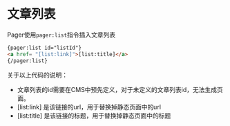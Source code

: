 # 文章列表

Pager使用`pager:list`指令插入文章列表

```html
{pager:list id="listId"}
<a href= "[list:link]">[list:title]</a>
{/pager:list}
```

关于以上代码的说明：
- 文章列表的id需要在CMS中预先定义，对于未定义的文章列表id，无法生成页面。
- [list:link] 是该链接的url，用于替换掉静态页面中的url
- [list:title] 是该链接的标题，用于替换掉静态页面中的标题
